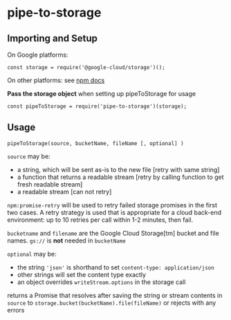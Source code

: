 # pipe-to-storage

## Importing and Setup

On Google platforms:

    const storage = require('@google-cloud/storage')();

On other platforms: see [npm docs](https://www.npmjs.com/package/@google-cloud/storage)

**Pass the storage object** when setting up pipeToStorage for usage

    const pipeToStorage = require('pipe-to-storage')(storage);

## Usage

    pipeToStorage(source, bucketName, fileName [, optional] )

`source` may be:

* a string, which will be sent as-is to the new file [retry with same string]
* a function that returns a readable stream [retry by calling function to get fresh readable stream]
* a readable stream [can not retry]

`npm:promise-retry` will be used to retry failed storage promises in the first two cases.  A retry strategy
is used that is appropriate for a cloud back-end environment: up to 10 retries per call within 1-2 minutes, then fail.

`bucketname` and `filename` are the Google Cloud Storage[tm] bucket and file names.  `gs://` is **not** needed in `bucketName`

`optional` may be:

* the string `'json'` is shorthand to set `content-type: application/json`
* other strings will set the content type exactly
* an object overrides `writeStream.options` in the storage call

returns a Promise that resolves after saving the string or stream contents in `source` to 
`storage.bucket(bucketName).file(fileName)` or rejects with any errors




